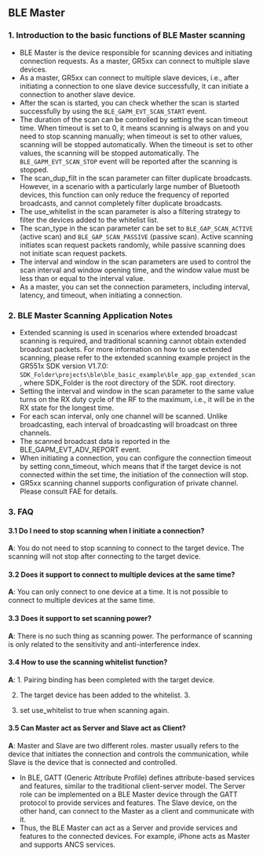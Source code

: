 ## BLE Master

### 1. Introduction to the basic functions of BLE Master scanning

- BLE Master is the device responsible for scanning devices and initiating connection requests. As a master, GR5xx can connect to multiple slave devices.
- As a master, GR5xx can connect to multiple slave devices, i.e., after initiating a connection to one slave device successfully, it can initiate a connection to another slave device.
- After the scan is started, you can check whether the scan is started successfully by using the `BLE_GAPM_EVT_SCAN_START` event.
- The duration of the scan can be controlled by setting the scan timeout time. When timeout is set to 0, it means scanning is always on and you need to stop scanning manually; when timeout is set to other values, scanning will be stopped automatically. When the timeout is set to other values, the scanning will be stopped automatically. The `BLE_GAPM_EVT_SCAN_STOP` event will be reported after the scanning is stopped.
- The scan_dup_filt in the scan parameter can filter duplicate broadcasts. However, in a scenario with a particularly large number of Bluetooth devices, this function can only reduce the frequency of reported broadcasts, and cannot completely filter duplicate broadcasts.
- The use_whitelist in the scan parameter is also a filtering strategy to filter the devices added to the whitelist list.
- The scan_type in the scan parameter can be set to `BLE_GAP_SCAN_ACTIVE` (active scan) and `BLE_GAP_SCAN_PASSIVE` (passive scan). Active scanning initiates scan request packets randomly, while passive scanning does not initiate scan request packets.
- The interval and window in the scan parameters are used to control the scan interval and window opening time, and the window value must be less than or equal to the interval value.
- As a master, you can set the connection parameters, including interval, latency, and timeout, when initiating a connection.



### 2. BLE Master Scanning Application Notes

- Extended scanning is used in scenarios where extended broadcast scanning is required, and traditional scanning cannot obtain extended broadcast packets. For more information on how to use extended scanning, please refer to the extended scanning example project in the GR551x SDK version V1.7.0: `SDK_Folder\projects\ble\ble_basic_example\ble_app_gap_extended_scan`, where SDK_Folder is the root directory of the SDK. root directory.
- Setting the interval and window in the scan parameter to the same value turns on the RX duty cycle of the RF to the maximum, i.e., it will be in the RX state for the longest time.
- For each scan interval, only one channel will be scanned. Unlike broadcasting, each interval of broadcasting will broadcast on three channels.
- The scanned broadcast data is reported in the BLE_GAPM_EVT_ADV_REPORT event.
- When initiating a connection, you can configure the connection timeout by setting conn_timeout, which means that if the target device is not connected within the set time, the initiation of the connection will stop.
- GR5xx scanning channel supports configuration of private channel. Please consult FAE for details.



### 3. FAQ

#### 3.1 Do I need to stop scanning when I initiate a connection?

  **A**: You do not need to stop scanning to connect to the target device. The scanning will not stop after connecting to the target device.

#### 3.2 Does it support to connect to multiple devices at the same time?

  **A**: You can only connect to one device at a time. It is not possible to connect to multiple devices at the same time.

#### 3.3  Does it support to set scanning power?

  **A**: There is no such thing as scanning power. The performance of scanning is only related to the sensitivity and anti-interference index.

#### 3.4 How to use the scanning whitelist function?

  **A**: 1. Pairing binding has been completed with the target device.

  2. The target device has been added to the whitelist. 3.

  3. set use_whitelist to true when scanning again.

#### 3.5 Can Master act as Server and Slave act as Client?

  **A**: Master and Slave are two different roles. master usually refers to the device that initiates the connection and controls the communication, while Slave is the device that is connected and controlled.

  - In BLE, GATT (Generic Attribute Profile) defines attribute-based services and features, similar to the traditional client-server model. The Server role can be implemented on a BLE Master device through the GATT protocol to provide services and features. The Slave device, on the other hand, can connect to the Master as a client and communicate with it.
- Thus, the BLE Master can act as a Server and provide services and features to the connected devices. For example, iPhone acts as Master and supports ANCS services.   
  
